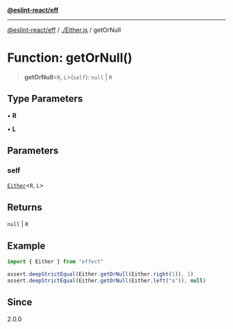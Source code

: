 [**@eslint-react/eff**](../../README.md)

***

[@eslint-react/eff](../../README.md) / [./Either.js](../README.md) / getOrNull

# Function: getOrNull()

> **getOrNull**\<`R`, `L`\>(`self`): `null` \| `R`

## Type Parameters

• **R**

• **L**

## Parameters

### self

[`Either`](../type-aliases/Either.md)\<`R`, `L`\>

## Returns

`null` \| `R`

## Example

```ts
import { Either } from "effect"

assert.deepStrictEqual(Either.getOrNull(Either.right(1)), 1)
assert.deepStrictEqual(Either.getOrNull(Either.left("a")), null)
```

## Since

2.0.0
